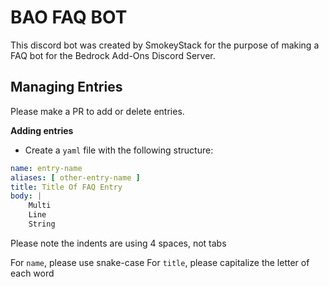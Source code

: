 # BAO FAQ BOT

This discord bot was created by SmokeyStack for the purpose of making a FAQ bot for the Bedrock Add-Ons Discord Server.

## Managing Entries

Please make a PR to add or delete entries.

**Adding entries**

-   Create a `yaml` file with the following structure:

```yaml
name: entry-name
aliases: [ other-entry-name ]
title: Title Of FAQ Entry
body: |
    Multi
    Line
    String
```

Please note the indents are using 4 spaces, not tabs

For `name`, please use snake-case
For `title`, please capitalize the letter of each word
